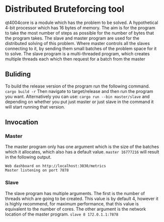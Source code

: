 # Distributed Bruteforcing tool

qt4004core is a module which has the problem to be solved. A hypothetical 4-bit processor which has 16 bytes of memory. The aim is for the program to take the most number of steps as possible for the number of bytes that the program takes.
The slave and master program are used for the distributed solving of this problem. Where master controls all the slaves connecting to it, by sending them small batches of the problem space for it to solve. The slave program is a multi-threaded program, which creates multiple threads each which then request for a batch from the master

## Buliding
To build the release version of the program run the following command.
```cargo build -r```
Then navigate to target/release and then run the program you want.
Alternatively you can use:
```cargo run --bin master/slave```
and depending on whether you put just master or just slave in the command it will start running that version.

## Invocation
### Master
The master program only has one argument which is the size of the batches which it allocates, which also has a default value.
```master 16777216```
will result in the following output.
```
Web dashboard on http://localhost:3030/metrics
Master listening on port 7878
```
### Slave
The slave program has multiple arguments. The first is the number of threads which are going to be created. This value is by default 4, however it is highly recommend, for maximum performance, that this value is equivalent to the number of cores. The other argument is the network location of the master program.
```slave 8 172.0.1.1:7878```
